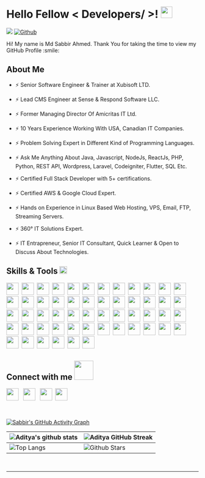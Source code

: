 <h1> Hello Fellow < Developers/ >! <img src = "https://raw.githubusercontent.com/MartinHeinz/MartinHeinz/master/wave.gif" width = 30px> </h1>


![](https://komarev.com/ghpvc/?username=sabbir073&color=green)
[![Github](https://img.shields.io/github/followers/sabbir073?label=Follow&style=social)](https://github.com/sabbir073)

<div size='20px'> Hi! My name is Md Sabbir Ahmed. Thank You for taking the time to view my GitHub Profile :smile: 
</div>

<h2> About Me</h2>

- ⚡ Senior Software Engineer & Trainer at Xubisoft LTD.

- ⚡ Lead CMS Engineer at Sense & Respond Software LLC.

- ⚡ Former Managing Director Of Amicritas IT Ltd.
  
- ⚡ 10 Years Experience Working With USA, Canadian IT Companies.
  
- ⚡ Problem Solving Expert in Different Kind of Programming Languages.
  
- ⚡ Ask Me Anything About Java, Javascript, NodeJs, ReactJs, PHP, Python, REST API, Wordpress, Laravel, Codeigniter, Flutter, SQL Etc.
  
- ⚡ Certified Full Stack Developer with 5+ certifications.

- ⚡ Certified AWS & Google Cloud Expert.

- ⚡ Hands on Experience in Linux Based Web Hosting, VPS, Email, FTP, Streaming Servers.

- ⚡ 360° IT Solutions Expert.

- ⚡ IT Entrapreneur, Senior IT Consultant, Quick Learner & Open to Discuss About Technologies.


<h2> Skills & Tools <img src = "https://media2.giphy.com/media/QssGEmpkyEOhBCb7e1/giphy.gif?cid=ecf05e47a0n3gi1bfqntqmob8g9aid1oyj2wr3ds3mg700bl&rid=giphy.gif" width = 20px> </h2>
<a href="https://www.android.com/"><img width ='32px' src ='https://raw.githubusercontent.com/rahulbanerjee26/githubAboutMeGenerator/main/icons/android.svg'></a>&nbsp;
<a href="https://angularjs.org/"><img width ='32px' src ='https://raw.githubusercontent.com/rahulbanerjee26/githubAboutMeGenerator/main/icons/angularjs.svg'></a>&nbsp;
<a href="https://www.arduino.cc/"><img width ='32px' src ='https://raw.githubusercontent.com/rahulbanerjee26/githubAboutMeGenerator/main/icons/arduino.svg'></a>&nbsp;
<a href="https://aws.amazon.com/"><img width ='32px' src ='https://raw.githubusercontent.com/rahulbanerjee26/githubAboutMeGenerator/main/icons/aws.svg'></a>&nbsp;
<a href="https://getbootstrap.com/"><img width ='32px' src ='https://raw.githubusercontent.com/rahulbanerjee26/githubAboutMeGenerator/main/icons/bootstrap.svg'></a>&nbsp;
<a href="https://canvasjs.com/"><img width ='32px' src ='https://raw.githubusercontent.com/rahulbanerjee26/githubAboutMeGenerator/main/icons/canvasjs.svg'></a>&nbsp;
<a href="https://codeigniter.com/"><img width ='32px' src ='https://raw.githubusercontent.com/rahulbanerjee26/githubAboutMeGenerator/main/icons/codeigniter.svg'></a>&nbsp;
<a href="https://docs.microsoft.com/en-us/dotnet/csharp/"><img width ='32px' src ='https://raw.githubusercontent.com/rahulbanerjee26/githubAboutMeGenerator/main/icons/csharp.svg'></a>&nbsp;
<a href="https://developer.mozilla.org/en-US/docs/Web/CSS"><img width ='32px' src ='https://raw.githubusercontent.com/rahulbanerjee26/githubAboutMeGenerator/main/icons/css.svg'></a>&nbsp;
<a href="https://dart.dev/"><img width ='32px' src ='https://raw.githubusercontent.com/rahulbanerjee26/githubAboutMeGenerator/main/icons/dart.svg'></a>&nbsp;
<a href="https://www.djangoproject.com/"><img width ='32px' src ='https://raw.githubusercontent.com/rahulbanerjee26/githubAboutMeGenerator/main/icons/django.svg'></a>&nbsp;
<a href="https://www.docker.com/"><img width ='32px' src ='https://raw.githubusercontent.com/rahulbanerjee26/githubAboutMeGenerator/main/icons/docker.svg'></a>&nbsp;
<a href="https://www.dropbox.com/"><img width ='32px' src ='https://raw.githubusercontent.com/rahulbanerjee26/githubAboutMeGenerator/main/icons/dropbox.svg'></a>&nbsp;
<a href="https://www.elastic.co/"><img width ='32px' src ='https://raw.githubusercontent.com/rahulbanerjee26/githubAboutMeGenerator/main/icons/elasticsearch.svg'></a>&nbsp;
<a href="https://expressjs.com/"><img width ='32px' src ='https://raw.githubusercontent.com/rahulbanerjee26/githubAboutMeGenerator/main/icons/express.svg'></a>&nbsp;
<a href="https://firebase.google.com/"><img width ='32px' src ='https://raw.githubusercontent.com/rahulbanerjee26/githubAboutMeGenerator/main/icons/firebase.svg'></a>&nbsp;
<a href="https://flutter.dev/"><img width ='32px' src ='https://raw.githubusercontent.com/rahulbanerjee26/githubAboutMeGenerator/main/icons/flutter.svg'></a>&nbsp;
<a href="https://www.gatsbyjs.com/"><img width ='32px' src ='https://raw.githubusercontent.com/rahulbanerjee26/githubAboutMeGenerator/main/icons/gatsby.svg'></a>&nbsp;
<a href="https://github.com/"><img width ='32px' src ='https://raw.githubusercontent.com/rahulbanerjee26/githubAboutMeGenerator/main/icons/github.svg'></a>&nbsp;
<a href="https://graphql.org/"><img width ='32px' src ='https://raw.githubusercontent.com/rahulbanerjee26/githubAboutMeGenerator/main/icons/graphql.svg'></a>&nbsp;
<a href="https://www.heroku.com/"><img width ='32px' src ='https://raw.githubusercontent.com/rahulbanerjee26/githubAboutMeGenerator/main/icons/heroku.svg'></a>&nbsp;
<a href="https://html.com/"><img width ='32px' src ='https://raw.githubusercontent.com/rahulbanerjee26/githubAboutMeGenerator/main/icons/html.svg'></a>&nbsp;
<a href="https://ionicframework.com/"><img width ='32px' src ='https://raw.githubusercontent.com/rahulbanerjee26/githubAboutMeGenerator/main/icons/ionic.svg'></a>&nbsp;
<a href="https://www.java.com/en/"><img width ='32px' src ='https://raw.githubusercontent.com/rahulbanerjee26/githubAboutMeGenerator/main/icons/java.svg'></a>&nbsp;
<a href="https://www.javascript.com/"><img width ='32px' src ='https://raw.githubusercontent.com/rahulbanerjee26/githubAboutMeGenerator/main/icons/javascript.svg'></a>&nbsp;
<a href="https://laravel.com/"><img width ='32px' src ='https://raw.githubusercontent.com/rahulbanerjee26/githubAboutMeGenerator/main/icons/laravel.svg'></a>&nbsp;
<a href="https://www.linux.org/"><img width ='32px' src ='https://raw.githubusercontent.com/rahulbanerjee26/githubAboutMeGenerator/main/icons/linux.svg'></a>&nbsp;
<a href="https://mariadb.org/"><img width ='32px' src ='https://raw.githubusercontent.com/rahulbanerjee26/githubAboutMeGenerator/main/icons/mariadb.svg'></a>&nbsp;
<a href="https://materializecss.com/"><img width ='32px' src ='https://raw.githubusercontent.com/rahulbanerjee26/githubAboutMeGenerator/main/icons/materialize.svg'></a>&nbsp;
<a href="https://www.mongodb.com/"><img width ='32px' src ='https://raw.githubusercontent.com/rahulbanerjee26/githubAboutMeGenerator/main/icons/mongodb.svg'></a>&nbsp;
<a href="https://www.mysql.com/"><img width ='32px' src ='https://raw.githubusercontent.com/rahulbanerjee26/githubAboutMeGenerator/main/icons/mysql.svg'></a>&nbsp;
<a href="https://nextjs.org/"><img width ='32px' src ='https://raw.githubusercontent.com/rahulbanerjee26/githubAboutMeGenerator/main/icons/nextjs.svg'></a>&nbsp;
<a href="https://www.nginx.com/"><img width ='32px' src ='https://raw.githubusercontent.com/rahulbanerjee26/githubAboutMeGenerator/main/icons/nginx.svg'></a>&nbsp;
<a href="https://nodejs.org/en/"><img width ='32px' src ='https://raw.githubusercontent.com/rahulbanerjee26/githubAboutMeGenerator/main/icons/nodejs.svg'></a>&nbsp;
<a href="https://www.npmjs.com/"><img width ='32px' src ='https://raw.githubusercontent.com/rahulbanerjee26/githubAboutMeGenerator/main/icons/npm.svg'></a>&nbsp;
<a href="https://www.oracle.com/index.html"><img width ='32px' src ='https://raw.githubusercontent.com/rahulbanerjee26/githubAboutMeGenerator/main/icons/oracle.svg'></a>&nbsp;
<a href="https://www.php.net/"><img width ='32px' src ='https://raw.githubusercontent.com/rahulbanerjee26/githubAboutMeGenerator/main/icons/php.svg'></a>&nbsp;
<a href="https://www.postgresql.org/"><img width ='32px' src ='https://raw.githubusercontent.com/rahulbanerjee26/githubAboutMeGenerator/main/icons/postgresql.svg'></a>&nbsp;
<a href="https://www.postman.com/"><img width ='32px' src ='https://raw.githubusercontent.com/rahulbanerjee26/githubAboutMeGenerator/main/icons/postman.svg'></a>&nbsp;
<a href="https://www.python.org/"><img width ='32px' src ='https://raw.githubusercontent.com/rahulbanerjee26/githubAboutMeGenerator/main/icons/python.svg'></a>&nbsp;
<a href="https://reactjs.org/"><img width ='32px' src ='https://raw.githubusercontent.com/rahulbanerjee26/githubAboutMeGenerator/main/icons/reactjs.svg'></a>&nbsp;
<a href="https://redis.io/"><img width ='32px' src ='https://raw.githubusercontent.com/rahulbanerjee26/githubAboutMeGenerator/main/icons/redis.svg'></a>&nbsp;
<a href="https://redux.js.org/"><img width ='32px' src ='https://raw.githubusercontent.com/rahulbanerjee26/githubAboutMeGenerator/main/icons/redux.svg'></a>&nbsp;
<a href="https://sass-lang.com/"><img width ='32px' src ='https://raw.githubusercontent.com/rahulbanerjee26/githubAboutMeGenerator/main/icons/sass.svg'></a>&nbsp;
<a href="https://www.sqlite.org/index.html"><img width ='32px' src ='https://raw.githubusercontent.com/rahulbanerjee26/githubAboutMeGenerator/main/icons/sqlite.svg'></a>&nbsp;
<a href="https://developer.apple.com/swift/"><img width ='32px' src ='https://raw.githubusercontent.com/rahulbanerjee26/githubAboutMeGenerator/main/icons/swift.svg'></a>&nbsp;
<a href="https://symfony.com/"><img width ='32px' src ='https://raw.githubusercontent.com/rahulbanerjee26/githubAboutMeGenerator/main/icons/symfony.svg'></a>&nbsp;
<a href="https://tailwindcss.com/"><img width ='32px' src ='https://raw.githubusercontent.com/rahulbanerjee26/githubAboutMeGenerator/main/icons/tailwind.svg'></a>&nbsp;
<a href="https://www.typescriptlang.org/"><img width ='32px' src ='https://raw.githubusercontent.com/rahulbanerjee26/githubAboutMeGenerator/main/icons/typescript.svg'></a>&nbsp;
<a href="https://vuejs.org/"><img width ='32px' src ='https://raw.githubusercontent.com/rahulbanerjee26/githubAboutMeGenerator/main/icons/vuejs.svg'></a>&nbsp;
<a href="https://webpack.js.org/"><img width ='32px' src ='https://raw.githubusercontent.com/rahulbanerjee26/githubAboutMeGenerator/main/icons/webpack.svg'></a>&nbsp;
<a href="https://wordpress.org/"><img width ='32px' src ='https://raw.githubusercontent.com/rahulbanerjee26/githubAboutMeGenerator/main/icons/wordpress.svg'></a>&nbsp;
<a href="https://dotnet.microsoft.com/en-us/apps/xamarin"><img width ='32px' src ='https://raw.githubusercontent.com/rahulbanerjee26/githubAboutMeGenerator/main/icons/xamarin.svg'></a>&nbsp;
<a href="https://zapier.com/"><img width ='32px' src ='https://raw.githubusercontent.com/rahulbanerjee26/githubAboutMeGenerator/main/icons/zapier.svg'></a>&nbsp;

<h2> Connect with me <img src='https://raw.githubusercontent.com/ShahriarShafin/ShahriarShafin/main/Assets/handshake.gif' width="50px"> </h2>
<a href = 'https://bd.linkedin.com/in/sabbir073'> <img width = '32px' align= 'center' src="https://raw.githubusercontent.com/rahulbanerjee26/githubAboutMeGenerator/main/icons/linked-in-alt.svg"/></a> &nbsp;
<a href = 'https://facebook.com/Fun2uze'> <img width = '32px' align= 'center' src="https://raw.githubusercontent.com/rahulbanerjee26/githubAboutMeGenerator/main/icons/facebook.svg"/></a> &nbsp;
<a href = 'https://www.instagram.com/sabbir.amicritas/'> <img width = '32px' align= 'center' src="https://raw.githubusercontent.com/rahulbanerjee26/githubAboutMeGenerator/main/icons/instagram.svg"/></a>&nbsp;
<a href = 'https://www.github.com/sabbir073'> <img width = '32px' align= 'center' src="https://raw.githubusercontent.com/rahulbanerjee26/githubAboutMeGenerator/main/icons/github.svg"/></a>&nbsp;

<br>
<br>
  <br>
  
[![Sabbir's GitHub Activity Graph](https://github-readme-activity-graph.vercel.app/graph?username=sabbir073&theme=tokyonight)](https://github.com/sabbir073/sabbir073)

| ![Aditya's github stats](https://github-readme-stats.vercel.app/api?username=sabbir073&show_icons=true&theme=tokyonight) | ![Aditya GitHub Streak](https://github-readme-streak-stats.herokuapp.com/?user=sabbir073&theme=tokyonight) |
| --- | --- |
| ![Top Langs](https://github-readme-stats.vercel.app/api/top-langs/?username=sabbir073&theme=tokyonight) | ![Github Stars](https://github-readme-stats.vercel.app/api?username=sabbir073&show_icons=true&locale=en&count_private=true&hide_rank=true&custom_title=My%20GitHub%20Stats&disable_animations=true&theme=tokyonight) |



<br>


-----
